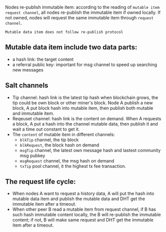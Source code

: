 Nodes re-publish immutable item: according to the reading of `mutable item request channel`, all nodes re-publish the immutable item if owned locally. If not owned, nodes will request the same immutable item through `request channel`.  
``` 
Mutable data item does not follow re-publish protocol
```
## Mutable data item include two data parts:
* a hash link: the target content
* a referral public key: important for msg channel to speed up searching new messages
## Salt channels
* Tip channel: hash link is the latest tip hash when blockchain grows, the tip could be own block or other miner's block. Node A publish a new block, A put block hash into mutable item, then publish both mutable and immutable item. 
* Reqeuset channel: hash link is the content on demand. When A requests a block, A put a hash into the channel mutable data, then publish it and wait a time out constant to get it.
* The `content` of mutable item in different channels: 
    * `blkTip` channel, the tip block 
    * `blkRequest`, the block hash on demand
    * `msgTip` channel, the latest own message hash and lastest community msg pubkey
    * `msgRequest` channel, the msg hash on demand
    * `txTip` pool channel, it the highest tx fee transaction. 
## The request life cycle: 
* When nodes A want to request a history data, A will put the hash into mutable data item and publish the mutable data and DHT get the immutable item after a timeout.
* When other peer B read a mutable item from request channel, if B has such hash immutable content locally, the B will re-publish the immutable content; if not, B will make same request and DHT get the immutable item after a timeout. <br><br>

